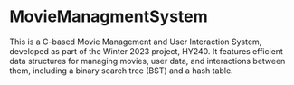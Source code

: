 # MovieManagmentSystem
This is a C-based Movie Management and User Interaction System, developed as part of the Winter 2023 project, HY240. It features efficient data structures for managing movies, user data, and interactions between them, including a binary search tree (BST) and a hash table.
